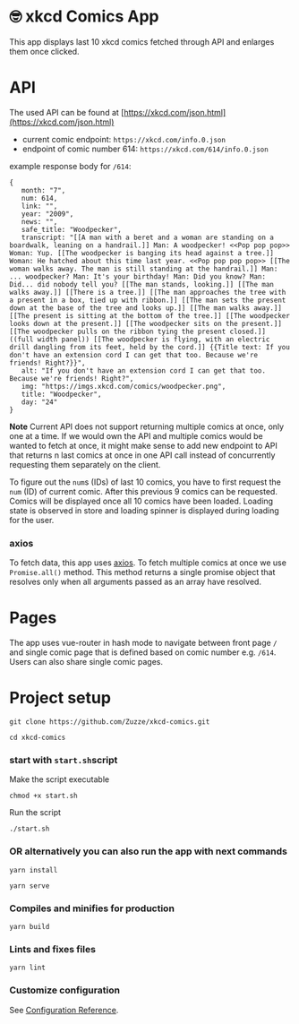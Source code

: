 # :nerd_face: xkcd Comics App

This app displays last 10 xkcd comics fetched through API and enlarges them once clicked.

# API

The used API can be found at [https://xkcd.com/json.html](https://xkcd.com/json.html)

- current comic endpoint: `https://xkcd.com/info.0.json`
- endpoint of comic number 614: `https://xkcd.com/614/info.0.json`

example response body for `/614`:

```
{
   month: "7",
   num: 614,
   link: "",
   year: "2009",
   news: "",
   safe_title: "Woodpecker",
   transcript: "[[A man with a beret and a woman are standing on a boardwalk, leaning on a handrail.]] Man: A woodpecker! <<Pop pop pop>> Woman: Yup. [[The woodpecker is banging its head against a tree.]] Woman: He hatched about this time last year. <<Pop pop pop pop>> [[The woman walks away. The man is still standing at the handrail.]] Man: ... woodpecker? Man: It's your birthday! Man: Did you know? Man: Did... did nobody tell you? [[The man stands, looking.]] [[The man walks away.]] [[There is a tree.]] [[The man approaches the tree with a present in a box, tied up with ribbon.]] [[The man sets the present down at the base of the tree and looks up.]] [[The man walks away.]] [[The present is sitting at the bottom of the tree.]] [[The woodpecker looks down at the present.]] [[The woodpecker sits on the present.]] [[The woodpecker pulls on the ribbon tying the present closed.]] ((full width panel)) [[The woodpecker is flying, with an electric drill dangling from its feet, held by the cord.]] {{Title text: If you don't have an extension cord I can get that too. Because we're friends! Right?}}",
   alt: "If you don't have an extension cord I can get that too. Because we're friends! Right?",
   img: "https://imgs.xkcd.com/comics/woodpecker.png",
   title: "Woodpecker",
   day: "24"
}
```

**Note** Current API does not support returning multiple comics at once, only one at a time. If we would own the API and multiple comics would be wanted to fetch at once, it might make sense to add new endpoint to API that returns n last comics at once in one API call instead of concurrently requesting them separately on the client.

To figure out the `num`s (IDs) of last 10 comics, you have to first request the `num` (ID) of current comic. After this previous 9 comics can be requested. Comics will be displayed once all 10 comics have been loaded. Loading state is observed in store and loading spinner is displayed during loading for the user.

### axios

To fetch data, this app uses [axios](https://github.com/axios/axios). To fetch multiple comics at once we use `Promise.all()` method. This method returns a single promise object that resolves only when all arguments passed as an array have resolved.

# Pages

The app uses vue-router in hash mode to navigate between front page `/` and single comic page that is defined based on comic number e.g. `/614`. Users can also share single comic pages.

# Project setup

```
git clone https://github.com/Zuzze/xkcd-comics.git
```

```
cd xkcd-comics
```

### start with `start.sh`script

Make the script executable

```
chmod +x start.sh
```

Run the script

```
./start.sh
```

### OR alternatively you can also run the app with next commands

```
yarn install
```

```
yarn serve
```

### Compiles and minifies for production

```
yarn build
```

### Lints and fixes files

```
yarn lint
```

### Customize configuration

See [Configuration Reference](https://cli.vuejs.org/config/).
